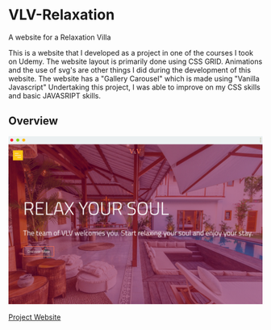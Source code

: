 # VLV-Relaxation
A website for a Relaxation Villa

This is a website that I developed as a project in one of the courses I took on Udemy.
The website layout is primarily done using CSS GRID.
Animations and the use of svg's are other things I did during the development of this website.
The website has a "Gallery Carousel" which is made using "Vanilla Javascript"
Undertaking this project, I was able to improve on my CSS skills and basic JAVASRIPT skills.

## Overview
![screenshot](https://github.com/ibktommy/VLV-Relaxation/blob/master/screenshot.png)

<a href="https://vlv-relaxation-home-atomdev.netlify.app//">
      Project Website
    </a>
